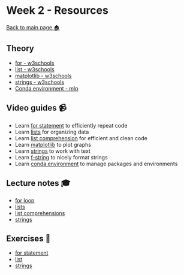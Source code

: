 # Week 2 - Resources

[Back to main page :house:](https://github.com/aleylani/Python-AI25/)


## Theory
- [for - w3schools][w3for]
- [list - w3schools][w3list]
- [matplotlib - w3schools][w3matplot]
- [strings - w3schools][w3str]
- [Conda environment - mlp][conda_environment]

[w3str]: https://www.w3schools.com/python/python_strings.asp
[w3matplot]: https://www.w3schools.com/python/matplotlib_intro.asp
[w3list]: https://www.w3schools.com/python/python_lists.asp
[w3for]: https://www.w3schools.com/python/python_for_loops.asp
[conda_environment]: https://www.machinelearningplus.com/deployment/conda-create-environment-and-everything-you-need-to-know-to-manage-conda-virtual-environment/

## Video guides :video_camera:
- Learn [for statement][for_video] to efficiently repeat code
- Learn [lists][lists_video] for organizing data
- Learn [list comprehension][list_comp_vid] for efficient and clean code
- Learn [matplotlib][matplot_video] to plot graphs
- Learn [strings][string_vid] to work with text
- Learn [f-string][f_string_vid] to nicely format strings
- Learn [conda environment][conda_video] to manage packages and environments

[string_vid]: https://www.youtube.com/watch?v=k9TUPpGqYTo
[f_string_vid]: https://www.youtube.com/watch?v=nghuHvKLhJA
[matplot_video]: https://www.youtube.com/watch?v=nzKy9GY12yo
[for_video]: https://www.youtube.com/watch?v=OnDr4J2UXSA
[conda_video]: https://www.youtube.com/watch?v=gx403uIwHsc&t
[lists_video]: https://www.youtube.com/watch?v=ohCDWZgNIU0&list=PLi01XoE8jYohWFPpC17Z-wWhPOSuh8Er-&index=14
[list_comp_vid]: https://www.youtube.com/watch?v=AhSvKGTh28Q&list=PLi01XoE8jYohWFPpC17Z-wWhPOSuh8Er-&index=22

## Lecture notes :mortar_board:
- [for loop](https://github.com/aleylani/Python-AI24/blob/main/lectures/L03_for_statements.ipynb)
- [lists](https://github.com/aleylani/Python-AI24/blob/main/lectures/L04_lists.ipynb)
- [list comprehensions](https://github.com/aleylani/Python-AI24/blob/main/lectures/L04_list_comprehensions.ipynb)
- [strings](https://github.com/aleylani/Python-AI24/blob/main/lectures/lectures/L05_strings.ipynb)


## Exercises :running:
- [for statement][exercise_for]
- [list][exercise_list]
- [strings][str_exercise]

[exercise_for]: https://github.com/aleylani/Python-AI25/blob/main/exercises/03_for_statement_exercise.ipynb
[exercise_list]: https://github.com/aleylani/Python-AI25/blob/main/exercises/04_list_exercise.ipynb
[str_exercise]: https://github.com/aleylani/Python-AI25/blob/main/exercises/05_strings_exercise.ipynb